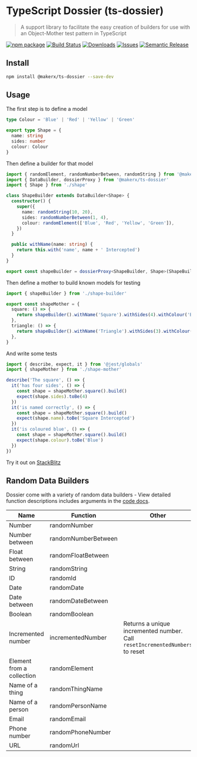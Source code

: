 # TypeScript Dossier (ts-dossier)

> A support library to facilitate the easy creation of builders for use with an Object-Mother test pattern in TypeScript

[![npm package][npm-img]][npm-url]
[![Build Status][build-img]][build-url]
[![Downloads][downloads-img]][downloads-url]
[![Issues][issues-img]][issues-url]
[![Semantic Release][semantic-release-img]][semantic-release-url]

## Install

```bash
npm install @makerx/ts-dossier --save-dev
```

## Usage

The first step is to define a model

```ts
type Colour = 'Blue' | 'Red' | 'Yellow' | 'Green'

export type Shape = {
  name: string
  sides: number
  colour: Colour
}
```

Then define a builder for that model

```ts
import { randomElement, randomNumberBetween, randomString } from '@makerx/ts-dossier'
import { DataBuilder, dossierProxy } from '@makerx/ts-dossier'
import { Shape } from './shape'

class ShapeBuilder extends DataBuilder<Shape> {
  constructor() {
    super({
      name: randomString(10, 20),
      sides: randomNumberBetween(1, 4),
      colour: randomElement(['Blue', 'Red', 'Yellow', 'Green']),
    })
  }

  public withName(name: string) {
    return this.with('name', name + ' Intercepted')
  }
}

export const shapeBuilder = dossierProxy<ShapeBuilder, Shape>(ShapeBuilder)
```

Then define a mother to build known models for testing

```ts
import { shapeBuilder } from './shape-builder'

export const shapeMother = {
  square: () => {
    return shapeBuilder().withName('Square').withSides(4).withColour('Blue')
  },
  triangle: () => {
    return shapeBuilder().withName('Triangle').withSides(3).withColour('Green')
  },
}
```

And write some tests

```ts
import { describe, expect, it } from '@jest/globals'
import { shapeMother } from './shape-mother'

describe('The square', () => {
  it('has four sides', () => {
    const shape = shapeMother.square().build()
    expect(shape.sides).toBe(4)
  })
  it('is named correctly', () => {
    const shape = shapeMother.square().build()
    expect(shape.name).toBe('Square Intercepted')
  })
  it('is coloured blue', () => {
    const shape = shapeMother.square().build()
    expect(shape.colour).toBe('Blue')
  })
})
```

Try it out on [StackBlitz](https://stackblitz.com/edit/node-au9p8x?file=shape.spec.ts)

## Random Data Builders

Dossier come with a variety of random data builders - View detailed function descriptions includes arguments in the [code docs](https://makerxstudio.github.io/ts-dossier/docs/modules~data_utilties).

| Name                      | Function            | Other                                                                        |
|---------------------------|---------------------|------------------------------------------------------------------------------|
| Number                    | randomNumber        |                                                                              |
| Number between            | randomNumberBetween |                                                                              |
| Float between             | randomFloatBetween  |                                                                              |
| String                    | randomString        |                                                                              |
| ID                        | randomId            |                                                                              |
| Date                      | randomDate          |                                                                              |
| Date between              | randomDateBetween   |                                                                              |
| Boolean                   | randomBoolean       |                                                                              |
| Incremented number        | incrementedNumber   | Returns a unique incremented number. Call `resetIncrementedNumbers` to reset |
| Element from a collection | randomElement       |                                                                              |
| Name of a thing           | randomThingName     |                                                                              |
| Name of a person          | randomPersonName    |                                                                              |
| Email                     | randomEmail         |                                                                              |
| Phone number              | randomPhoneNumber   |                                                                              |
| URL                       | randomUrl           |                                                                              |


[build-img]:https://github.com/MakerXStudio/ts-dossier/actions/workflows/release.yml/badge.svg
[build-url]:https://github.com/MakerXStudio/ts-dossier/actions/workflows/release.yml
[downloads-img]:https://img.shields.io/npm/dt/@MakerXStudio/ts-dossier
[downloads-url]:https://www.npmtrends.com/@makerx/ts-dossier
[npm-img]:https://img.shields.io/npm/v/@makerx/ts-dossier
[npm-url]:https://www.npmjs.com/package/@makerx/ts-dossier
[issues-img]:https://img.shields.io/github/issues/MakerXStudio/ts-dossier
[issues-url]:https://github.com/MakerXStudio/ts-dossier/issues
[semantic-release-img]:https://img.shields.io/badge/%20%20%F0%9F%93%A6%F0%9F%9A%80-semantic--release-e10079.svg
[semantic-release-url]:https://github.com/semantic-release/semantic-release
